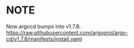 # NOTE
Now argocd bumps into v1.7.8: https://raw.githubusercontent.com/argoproj/argo-cd/v1.7.8/manifests/install.yaml